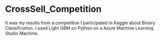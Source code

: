 # CrossSell_Competition
It was my results from a competition I participated in Kaggle about Binary Classification. I used Light GBM on Python on a Azure Machine Learning Studio Machine.
